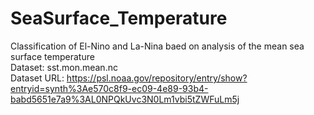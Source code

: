 # SeaSurface_Temperature
Classification of El-Nino and La-Nina baed on analysis of the mean sea surface temperature
<BR>Dataset: sst.mon.mean.nc
<BR>Dataset URL: https://psl.noaa.gov/repository/entry/show?entryid=synth%3Ae570c8f9-ec09-4e89-93b4-babd5651e7a9%3AL0NPQkUvc3N0Lm1vbi5tZWFuLm5j
